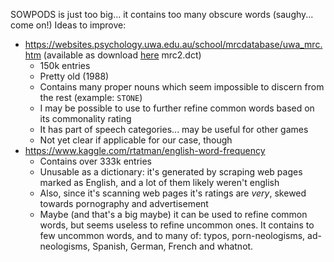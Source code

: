 SOWPODS is just too big... it contains too many obscure words (saughy... come on!)
Ideas to improve:
* https://websites.psychology.uwa.edu.au/school/mrcdatabase/uwa_mrc.htm (available as download [here](https://github.com/samzhang111/mrc-psycholinguistics) mrc2.dct)
    * 150k entries
    * Pretty old (1988)
    * Contains many proper nouns which seem impossible to discern from the rest (example: `STONE`)
    * I may be possible to use to further refine common words based on its commonality rating
    * It has part of speech categories... may be useful for other games
    * Not yet clear if applicable for our case, though
* https://www.kaggle.com/rtatman/english-word-frequency
    * Contains over 333k entries
    * Unusable as a dictionary: it's generated by scraping web pages marked as English, and a lot of them likely weren't english
    * Also, since it's scanning web pages it's ratings are *very*, skewed towards pornography and advertisement
    * Maybe (and that's a big maybe) it can be used to refine common words, but seems useless to refine uncommon ones. It contains to few uncommon words, and to many of: typos, porn-neologisms, ad-neologisms, Spanish, German, French and whatnot.

